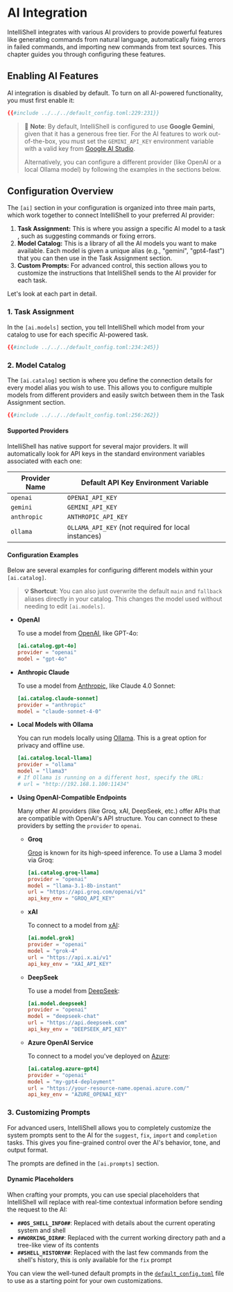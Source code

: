 <!-- markdownlint-disable MD036 5th level titles are too small on mdbook -->

# AI Integration

IntelliShell integrates with various AI providers to provide powerful features like generating commands from natural language,
automatically fixing errors in failed commands, and importing new commands from text sources. This chapter guides you
through configuring these features.

## Enabling AI Features

AI integration is disabled by default. To turn on all AI-powered functionality, you must first enable it:

```toml
{{#include ../../../default_config.toml:229:231}}
```

> 📝 **Note**: By default, IntelliShell is configured to use **Google Gemini**, given that it has a generous free tier.
> For the AI features to work out-of-the-box, you must set the `GEMINI_API_KEY` environment variable with a valid key
> from [Google AI Studio](https://aistudio.google.com/app/apikey).
>
> Alternatively, you can configure a different provider (like OpenAI or a local Ollama model) by following the
> examples in the sections below.

## Configuration Overview

The `[ai]` section in your configuration is organized into three main parts, which work together to connect IntelliShell
to your preferred AI provider:

1. **Task Assignment:** This is where you assign a specific AI model to a task , such as suggesting commands or fixing errors.
2. **Model Catalog:** This is a library of all the AI models you want to make available. Each model is given a unique
   alias (e.g., "gemini", "gpt4-fast") that you can then use in the Task Assignment section.
3. **Custom Prompts:** For advanced control, this section allows you to customize the instructions that IntelliShell
   sends to the AI provider for each task.

Let's look at each part in detail.

### 1. Task Assignment

In the `[ai.models]` section, you tell IntelliShell which model from your catalog to use for each specific AI-powered task.

```toml
{{#include ../../../default_config.toml:234:245}}
```

### 2. Model Catalog

The `[ai.catalog]` section is where you define the connection details for every model alias you wish to use. This allows
you to configure multiple models from different providers and easily switch between them in the Task Assignment section.

```toml
{{#include ../../../default_config.toml:256:262}}
```

#### Supported Providers

IntelliShell has native support for several major providers. It will automatically look for API keys in the standard
environment variables associated with each one:

| Provider Name | Default API Key Environment Variable                |
| ------------- | --------------------------------------------------- |
| `openai`      | `OPENAI_API_KEY`                                    |
| `gemini`      | `GEMINI_API_KEY`                                    |
| `anthropic`   | `ANTHROPIC_API_KEY`                                 |
| `ollama`      | `OLLAMA_API_KEY` (not required for local instances) |

#### Configuration Examples

Below are several examples for configuring different models within your `[ai.catalog]`.

> **💡 Shortcut**: You can also just overwrite the default `main` and `fallback` aliases directly in your catalog. This
> changes the model used without needing to edit `[ai.models]`.

- **OpenAI**

  To use a model from [OpenAI](https://platform.openai.com/), like GPT-4o:

  ```toml
  [ai.catalog.gpt-4o]
  provider = "openai"
  model = "gpt-4o"
  ```

- **Anthropic Claude**

  To use a model from [Anthropic](https://console.anthropic.com/), like Claude 4.0 Sonnet:

  ```toml
  [ai.catalog.claude-sonnet]
  provider = "anthropic"
  model = "claude-sonnet-4-0"
  ```

- **Local Models with Ollama**

  You can run models locally using [Ollama](https://ollama.com/). This is a great option for privacy and offline use.

  ```toml
  [ai.catalog.local-llama]
  provider = "ollama"
  model = "llama3"
  # If Ollama is running on a different host, specify the URL:
  # url = "http://192.168.1.100:11434"
  ```

- **Using OpenAI-Compatible Endpoints**

  Many other AI providers (like Groq, xAI, DeepSeek, etc.) offer APIs that are compatible with OpenAI's API structure.
  You can connect to these providers by setting the `provider` to `openai`.
  
  - **Groq**

    [Groq](https://console.groq.com) is known for its high-speed inference. To use a Llama 3 model via Groq:

    ```toml
    [ai.catalog.groq-llama]
    provider = "openai"
    model = "llama-3.1-8b-instant"
    url = "https://api.groq.com/openai/v1"
    api_key_env = "GROQ_API_KEY"
    ```
  
  - **xAI**

    To connect to a model from [xAI](https://console.x.ai):

    ```toml
    [ai.model.grok]
    provider = "openai"
    model = "grok-4"
    url = "https://api.x.ai/v1"
    api_key_env = "XAI_API_KEY"
    ```
  
  - **DeepSeek**

    To use a model from [DeepSeek](https://platform.deepseek.com):

    ```toml
    [ai.model.deepseek]
    provider = "openai"
    model = "deepseek-chat"
    url = "https://api.deepseek.com"
    api_key_env = "DEEPSEEK_API_KEY"
    ```

  - **Azure OpenAI Service**

    To connect to a model you've deployed on [Azure](https://azure.microsoft.com/es-es/products/ai-services/openai-service):

    ```toml
    [ai.catalog.azure-gpt4]
    provider = "openai"
    model = "my-gpt4-deployment"
    url = "https://your-resource-name.openai.azure.com/"
    api_key_env = "AZURE_OPENAI_KEY"
    ```

### 3. Customizing Prompts

For advanced users, IntelliShell allows you to completely customize the system prompts sent to the AI for the `suggest`,
`fix`, `import` and `completion` tasks. This gives you fine-grained control over the AI's behavior, tone, and output format.

The prompts are defined in the `[ai.prompts]` section.

#### Dynamic Placeholders

When crafting your prompts, you can use special placeholders that IntelliShell will replace with real-time contextual
information before sending the request to the AI:

- **`##OS_SHELL_INFO##`**: Replaced with details about the current operating system and shell
- **`##WORKING_DIR##`**: Replaced with the current working directory path and a tree-like view of its contents
- **`##SHELL_HISTORY##`**: Replaced with the last few commands from the shell's history, this is only available for the
  `fix` prompt

You can view the well-tuned default prompts in the [`default_config.toml`](https://github.com/lasantosr/intelli-shell/blob/main/default_config.toml#L264)
file to use as a starting point for your own customizations.
